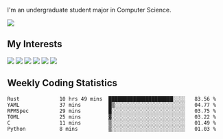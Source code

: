 I'm an undergraduate student major in Computer Science.

![](https://github-readme-stats.vercel.app/api?username=littzhch&theme=radical)

## My Interests

![](https://img.shields.io/badge/Python-3776AB?style=flat&labelColor=FFD43B&logoColor=3776AB&logo=python)
![](https://img.shields.io/badge/C-00599C?style=flat&labelColor=01427d&logoColor=6295cb&logo=c)
![](https://img.shields.io/badge/Rust-ffffff?style=flat&labelColor=ffffff&logoColor=000000&logo=rust)
![](https://img.shields.io/badge/LaTeX-008080?style=flat&labelColor=eeece5&logoColor=008080&logo=latex)
![](https://img.shields.io/badge/OpenGL-5487b2?style=flat&labelColor=ffffff&logoColor=5487b2&logo=opengl)
![](https://img.shields.io/badge/archlinux-1793d1?style=flat&labelColor=333333&logoColor=1793d1&logo=archlinux)

## Weekly Coding Statistics
<!--START_SECTION:waka-->

```text
Rust             10 hrs 49 mins  █████████████████████░░░░   83.56 %
YAML             37 mins         █▒░░░░░░░░░░░░░░░░░░░░░░░   04.77 %
RPMSpec          29 mins         █░░░░░░░░░░░░░░░░░░░░░░░░   03.75 %
TOML             25 mins         ▓░░░░░░░░░░░░░░░░░░░░░░░░   03.22 %
C                11 mins         ▒░░░░░░░░░░░░░░░░░░░░░░░░   01.49 %
Python           8 mins          ▒░░░░░░░░░░░░░░░░░░░░░░░░   01.03 %
```

<!--END_SECTION:waka-->
